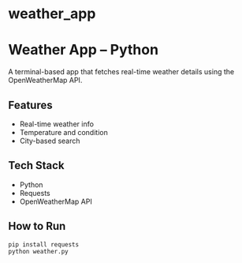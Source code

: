 # weather_app
# Weather App – Python

A terminal-based app that fetches real-time weather details using the OpenWeatherMap API.

## Features
- Real-time weather info
- Temperature and condition
- City-based search

## Tech Stack
- Python
- Requests
- OpenWeatherMap API

## How to Run
```bash
pip install requests
python weather.py

